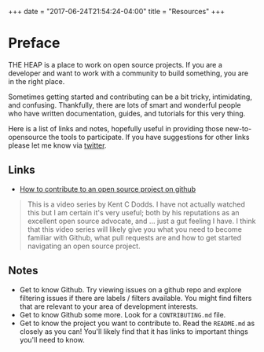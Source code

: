 +++
date = "2017-06-24T21:54:24-04:00"
title = "Resources"
+++

# Preface

THE HEAP is a place to work on open source projects. If you are a developer and want to work with a community to build something, you are in the right place.

Sometimes getting started and contributing can be a bit tricky, intimidating, and confusing. Thankfully, there are lots of smart and wonderful people who have  written documentation, guides, and tutorials for this very thing.

Here is a list of links and notes, hopefully useful in providing those new-to-opensource the tools to participate. If you have suggestions for other links please let me know via [twitter](https://twitter.com/theheap_).

## Links

- [How to contribute to an open source project on github](https://egghead.io/courses/how-to-contribute-to-an-open-source-project-on-github)

> This is a video series by Kent C Dodds. I have not actually watched this but I am certain it's very useful; both by his reputations as an excellent open source advocate, and ... just a gut feeling I have. I think that this video series will likely give you what you need to become familiar with Github, what pull requests are and how to get started navigating an open source project.

## Notes

- Get to know Github. Try viewing issues on a github repo and explore filtering issues if there are labels / filters available. You might find filters that are relevant to your area of development interests.
- Get to know Github some more. Look for a `CONTRIBUTING.md` file.
- Get to know the project you want to contribute to. Read the `README.md` as closely as you can! You'll likely find that it has links to important things you'll need to know.
